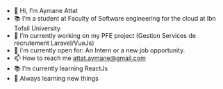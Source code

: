 - 👋 Hi, I’m Aymane Attat
- 📚 I’m a student at Faculty of Software engineering for the cloud at Ibn Tofail University 
- 🌱 I’m currently working on my PFE project (Gestion Services de recrutement Laravel/VueJs)
- 👀 i'm currently open for: An Intern or a new job opportunity.
- 📫 How to reach me attat.aymane@gmail.com
- 📚 I’m currently learning ReactJs
- 🧠 Always learning new things
<!--- - 💞️ I’m looking to collaborate on ...--->
<!---
AymaneAttat/AymaneAttat is a ✨ special ✨ repository because its `README.md` (this file) appears on your GitHub profile.
You can click the Preview link to take a look at your changes.
--->
